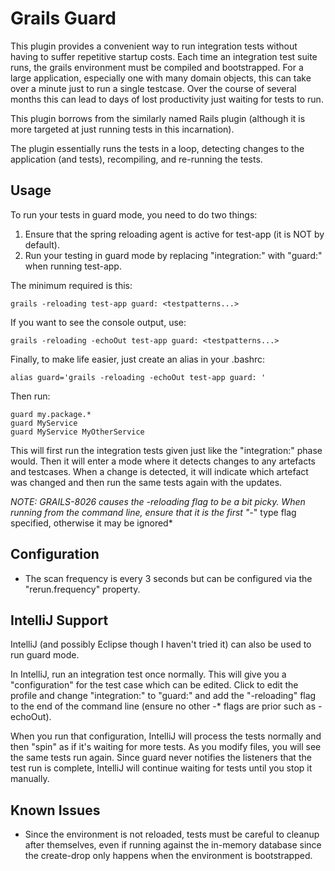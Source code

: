 Grails Guard
=======================
This plugin provides a convenient way to run integration tests without having to suffer repetitive startup costs. Each time an
integration test suite runs, the grails environment must be compiled and bootstrapped. For a large application, especially one with many domain objects, this
can take over a minute just to run a single testcase. Over the course of several months this can lead to days of lost productivity just waiting
for tests to run. 

This plugin borrows from the similarly named Rails plugin (although it is more targeted at just running tests in this incarnation).

The plugin essentially runs the tests in a loop, detecting changes to the application (and tests), recompiling, and re-running the tests.

Usage
-----
To run your tests in guard mode, you need to do two things:

1. Ensure that the spring reloading agent is active for test-app (it is NOT by default).
2. Run your testing in guard mode by replacing "integration:" with "guard:" when running test-app.

The minimum required is this:

    grails -reloading test-app guard: <testpatterns...>

If you want to see the console output, use:

    grails -reloading -echoOut test-app guard: <testpatterns...>

Finally, to make life easier, just create an alias in your .bashrc:

    alias guard='grails -reloading -echoOut test-app guard: '

Then run:

    guard my.package.*
    guard MyService
    guard MyService MyOtherService

This will first run the integration tests given just like the "integration:" phase would. Then it will enter
a mode where it detects changes to any artefacts and testcases. When a change is detected, it will indicate which artefact was changed
and then run the same tests again with the updates.

*NOTE: GRAILS-8026 causes the -reloading flag to be a bit picky. When running from the command line, ensure that it is the first "-*" type
flag specified, otherwise it may be ignored*

Configuration
-------------
* The scan frequency is every 3 seconds but can be configured via the "rerun.frequency" property.

IntelliJ Support
--------------
IntelliJ (and possibly Eclipse though I haven't tried it) can also be used to run guard mode.

In IntelliJ, run an integration test once normally. This will give you a "configuration" for the test case which can be edited.
Click to edit the profile and change "integration:" to "guard:" and add the "-reloading" flag to the end of the command line
(ensure no other -* flags are prior such as -echoOut).

When you run that configuration, IntelliJ will process the tests normally and then "spin" as if it's waiting for more tests. As you modify files,
you will see the same tests run again. Since guard never notifies the listeners that the test run is complete, IntelliJ will continue waiting for
tests until you stop it manually.

Known Issues
------------
* Since the environment is not reloaded, tests must be careful to cleanup after themselves, even if running against the in-memory database since the create-drop
only happens when the environment is bootstrapped.
